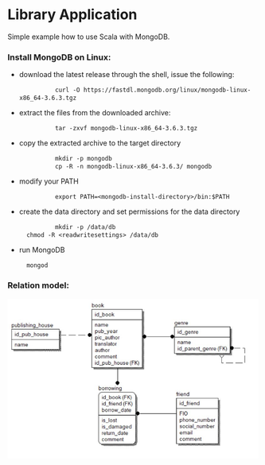 Library Application
=======================

Simple example how to use Scala with MongoDB.

### Install MongoDB on Linux:

* download the latest release through the shell, issue the following:

				curl -O https://fastdl.mongodb.org/linux/mongodb-linux-x86_64-3.6.3.tgz
        
* extract the files from the downloaded archive:

				tar -zxvf mongodb-linux-x86_64-3.6.3.tgz
        
* copy the extracted archive to the target directory    

				mkdir -p mongodb
				cp -R -n mongodb-linux-x86_64-3.6.3/ mongodb
        
* modify your PATH

				export PATH=<mongodb-install-directory>/bin:$PATH
        
* create the data directory and set permissions for the data directory

				mkdir -p /data/db
        chmod -R <readwritesettings> /data/db
        
* run MongoDB

        mongod

### Relation model:

![alt text](public/images/model.jpg)
